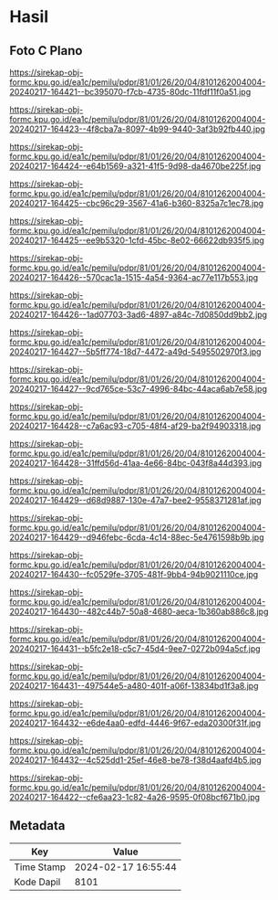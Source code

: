 # Hasil

## Foto C Plano

https://sirekap-obj-formc.kpu.go.id/ea1c/pemilu/pdpr/81/01/26/20/04/8101262004004-20240217-164421--bc395070-f7cb-4735-80dc-11fdf11f0a51.jpg

https://sirekap-obj-formc.kpu.go.id/ea1c/pemilu/pdpr/81/01/26/20/04/8101262004004-20240217-164423--4f8cba7a-8097-4b99-9440-3af3b92fb440.jpg

https://sirekap-obj-formc.kpu.go.id/ea1c/pemilu/pdpr/81/01/26/20/04/8101262004004-20240217-164424--e64b1569-a321-41f5-9d98-da4670be225f.jpg

https://sirekap-obj-formc.kpu.go.id/ea1c/pemilu/pdpr/81/01/26/20/04/8101262004004-20240217-164425--cbc96c29-3567-41a6-b360-8325a7c1ec78.jpg

https://sirekap-obj-formc.kpu.go.id/ea1c/pemilu/pdpr/81/01/26/20/04/8101262004004-20240217-164425--ee9b5320-1cfd-45bc-8e02-66622db935f5.jpg

https://sirekap-obj-formc.kpu.go.id/ea1c/pemilu/pdpr/81/01/26/20/04/8101262004004-20240217-164426--570cac1a-1515-4a54-9364-ac77e117b553.jpg

https://sirekap-obj-formc.kpu.go.id/ea1c/pemilu/pdpr/81/01/26/20/04/8101262004004-20240217-164426--1ad07703-3ad6-4897-a84c-7d0850dd9bb2.jpg

https://sirekap-obj-formc.kpu.go.id/ea1c/pemilu/pdpr/81/01/26/20/04/8101262004004-20240217-164427--5b5ff774-18d7-4472-a49d-5495502970f3.jpg

https://sirekap-obj-formc.kpu.go.id/ea1c/pemilu/pdpr/81/01/26/20/04/8101262004004-20240217-164427--9cd765ce-53c7-4996-84bc-44aca6ab7e58.jpg

https://sirekap-obj-formc.kpu.go.id/ea1c/pemilu/pdpr/81/01/26/20/04/8101262004004-20240217-164428--c7a6ac93-c705-48f4-af29-ba2f94903318.jpg

https://sirekap-obj-formc.kpu.go.id/ea1c/pemilu/pdpr/81/01/26/20/04/8101262004004-20240217-164428--31ffd56d-41aa-4e66-84bc-043f8a44d393.jpg

https://sirekap-obj-formc.kpu.go.id/ea1c/pemilu/pdpr/81/01/26/20/04/8101262004004-20240217-164429--d68d9887-130e-47a7-bee2-9558371281af.jpg

https://sirekap-obj-formc.kpu.go.id/ea1c/pemilu/pdpr/81/01/26/20/04/8101262004004-20240217-164429--d946febc-6cda-4c14-88ec-5e4761598b9b.jpg

https://sirekap-obj-formc.kpu.go.id/ea1c/pemilu/pdpr/81/01/26/20/04/8101262004004-20240217-164430--fc0529fe-3705-481f-9bb4-94b9021110ce.jpg

https://sirekap-obj-formc.kpu.go.id/ea1c/pemilu/pdpr/81/01/26/20/04/8101262004004-20240217-164430--482c44b7-50a8-4680-aeca-1b360ab886c8.jpg

https://sirekap-obj-formc.kpu.go.id/ea1c/pemilu/pdpr/81/01/26/20/04/8101262004004-20240217-164431--b5fc2e18-c5c7-45d4-9ee7-0272b094a5cf.jpg

https://sirekap-obj-formc.kpu.go.id/ea1c/pemilu/pdpr/81/01/26/20/04/8101262004004-20240217-164431--497544e5-a480-401f-a06f-13834bd1f3a8.jpg

https://sirekap-obj-formc.kpu.go.id/ea1c/pemilu/pdpr/81/01/26/20/04/8101262004004-20240217-164432--e6de4aa0-edfd-4446-9f67-eda20300f31f.jpg

https://sirekap-obj-formc.kpu.go.id/ea1c/pemilu/pdpr/81/01/26/20/04/8101262004004-20240217-164432--4c525dd1-25ef-46e8-be78-f38d4aafd4b5.jpg

https://sirekap-obj-formc.kpu.go.id/ea1c/pemilu/pdpr/81/01/26/20/04/8101262004004-20240217-164422--cfe6aa23-1c82-4a26-9595-0f08bcf671b0.jpg


## Metadata

| Key        | Value               |
| ---------- | ------------------- |
| Time Stamp | 2024-02-17 16:55:44 |
| Kode Dapil | 8101                |



